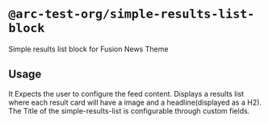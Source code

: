 # `@arc-test-org/simple-results-list-block`
Simple results list block for Fusion News Theme

## Usage
It Expects the user to configure the feed content.
Displays a results list where each result card will have a image and a headline(displayed as a H2).
The Title of the simple-results-list is configurable through custom fields.
